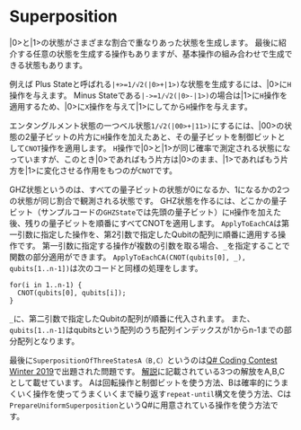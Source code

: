 # Superposition

|0>と|1>の状態がさまざまな割合で重なりあった状態を生成します。
最後に紹介する任意の状態を生成する操作もありますが、基本操作の組み合わせで生成できる状態もあります。

例えば Plus Stateと呼ばれる`|+>=1/√2(|0>+|1>)`な状態を生成するには、|0>に`H`操作を与えます。
Minus Stateである`|->=1/√2(|0>-|1>)`の場合は|1>に`H`操作を適用するため、|0>に`X`操作を与えて|1>にしてから`H`操作を与えます。

エンタングルメント状態の一つベル状態`1/√2(|00>+|11>)`にするには、|00>の状態の2量子ビットの片方に`H`操作を加えたあと、その量子ビットを制御ビットとして`CNOT`操作を適用します。
`H`操作で|0>と|1>が同じ確率で測定される状態になっていますが、このとき|0>であればもう片方は|0>のまま、|1>であればもう片方を|1>に変化させる作用をもつのが`CNOT`です。

GHZ状態というのは、すべての量子ビットの状態が0になるか、1になるかの2つの状態が同じ割合で観測される状態です。
GHZ状態を作るには、どこかの量子ビット（サンプルコードの`GHZState`では先頭の量子ビット）に`H`操作を加えた後、残りの量子ビットを順番にすべてCNOTを適用します。
`ApplyToEachCA`は第一引数に指定した操作を、第2引数で指定したQubitの配列に順番に適用する操作です。
第一引数に指定する操作が複数の引数を取る場合、`_`を指定することで関数の部分適用ができます。
`ApplyToEachCA(CNOT(qubits[0], _), qubits[1..n-1])`は次のコードと同様の処理をします。

```qs
for(i in 1..n-1) {
  CNOT(qubits[0], qubits[i]);
}
```

`_`に、第二引数で指定したQubitの配列が順番に代入されます。
また、`qubits[1..n-1]`はqubitsという配列のうち配列インデックスが1からn-1までの部分配列となります。

最後に`SuperpositionOfThreeStatesA（B,C）`というのは[Q# Coding Contest Winter 2019](https://codeforces.com/contest/1002/problem/A3)で出題された問題です。
[解説](https://assets.codeforces.com/rounds/1115/warmup-editorial.pdf)に記載されている3つの解放をA,B,Cとして載せています。
Aは回転操作と制御ビットを使う方法、Bは確率的にうまくいく操作を使ってうまくいくまで繰り返す`repeat-until`構文を使う方法、Cは`PrepareUniformSuperposition`というQ#に用意されている操作を使う方法です。

